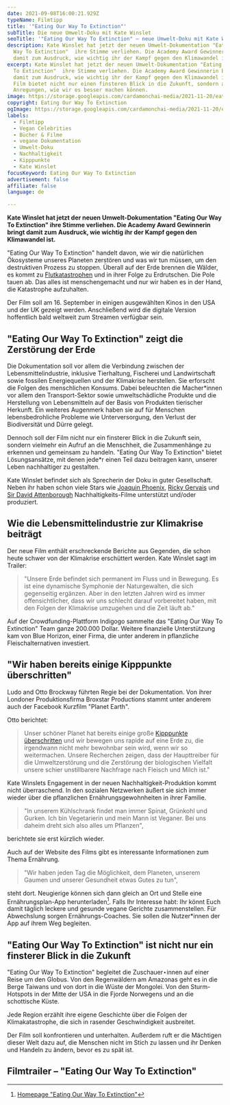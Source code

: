 ```yaml
---
date: 2021-09-08T16:00:21.929Z
typeName: Filmtipp
title: '"Eating Our Way To Extinction"'
subTitle: Die neue Umwelt-Doku mit Kate Winslet
seoTitle: '"Eating Our Way To Extinction" – neue Umwelt-Doku mit Kate Winslet'
description: Kate Winslet hat jetzt der neuen Umwelt-Dokumentation "Eating Our
  Way To Extinction"  ihre Stimme verliehen. Die Academy Award Gewinnerin bringt
  damit zum Ausdruck, wie wichtig ihr der Kampf gegen den Klimawandel ist.
excerpt: Kate Winslet hat jetzt der neuen Umwelt-Dokumentation "Eating Our Way
  To Extinction"  ihre Stimme verliehen. Die Academy Award Gewinnerin bringt
  damit zum Ausdruck, wie wichtig ihr der Kampf gegen den Klimawandel ist. Der
  Film bietet nicht nur einen finsteren Blick in die Zukunft, sondern auch
  Anregungen, wie wir es besser machen können.
image: https://storage.googleapis.com/cardamonchai-media/2021-11-20/eating-our-way-to-extinction-jpg-imagine-080808_121414_1024_768/640.webp
copyright: Eating Our Way To Extinction
ogImage: https://storage.googleapis.com/cardamonchai-media/2021-11-20/eating-our-way-to-extinction-fb-jpg-imagine-080808_0c0e0e_1200_628/640.webp
labels:
  - Filmtipp
  - Vegan Celebrities
  - Bücher & Filme
  - vegane Dokumentation
  - Umwelt-Doku
  - Nachhaltigkeit
  - Kipppunkte
  - Kate Winslet
focusKeyword: Eating Our Way To Extinction
advertisement: false
affiliate: false
language: de

---
```


**Kate Winslet hat jetzt der neuen Umwelt-Dokumentation "Eating Our Way To Extinction" ihre Stimme verliehen. Die Academy Award Gewinnerin bringt damit zum Ausdruck, wie wichtig ihr der Kampf gegen den Klimawandel ist.**

"Eating Our Way To Extinction" handelt davon, wie wir die natürlichen Ökosysteme unseres Planeten zerstören und was wir tun müssen, um den destruktiven Prozess zu stoppen. Überall auf der Erde brennen die Wälder, es kommt zu [Flutkatastrophen](/2021/07/tiere-als-hochwasser-opfer/) und in ihrer Folge zu Erdrutschen. Die Pole tauen ab. Das alles ist menschengemacht und nur wir haben es in der Hand, die Katastrophe aufzuhalten.

Der Film soll am 16. September in einigen ausgewählten Kinos in den USA und der UK gezeigt werden. Anschließend wird die digitale Version hoffentlich bald weltweit zum Streamen verfügbar sein.

## "Eating Our Way To Extinction" zeigt die Zerstörung der Erde

Die Dokumentation soll vor allem die Verbindung zwischen der Lebensmittelindustrie, inklusive Tierhaltung, Fischerei und Landwirtschaft sowie fossilen Energiequellen und der Klimakrise herstellen. Sie erforscht die Folgen des menschlichen Konsums. Dabei beleuchten die Macher\*innen vor allem den Transport-Sektor sowie umweltschädliche Produkte und die Herstellung von Lebensmitteln auf der Basis von Produkten tierischer Herkunft. Ein weiteres Augenmerk haben sie auf für Menschen lebensbedrohliche Probleme wie Unterversorgung, den Verlust der Biodiversität und Dürre gelegt.

Dennoch soll der Film nicht nur ein finsterer Blick in die Zukunft sein, sondern vielmehr ein Aufruf an die Menschheit, die Zusammenhänge zu erkennen und gemeinsam zu handeln. "Eating Our Way To Extinction" bietet Lösungsansätze, mit denen jede\*r einen Teil dazu beitragen kann, unserer Leben nachhaltiger zu gestalten.

Kate Winslet befindet sich als Sprecherin der Doku in guter Gesellschaft. Neben ihr haben schon viele Stars wie [Joaquin Phoenix](/tag/joaquin-phoenix), [Ricky Gervais](/2021/03/save-ralph/) und [Sir David Attenborough](2020/08/a-life-on-our-planet/) Nachhaltigkeits-Filme unterstützt und/oder produziert.

## Wie die Lebensmittelindustrie zur Klimakrise beiträgt

Der neue Film enthält erschreckende Berichte aus Gegenden, die schon heute schwer von der Klimakrise erschüttert werden. Kate Winslet sagt im Trailer:

> "Unsere Erde befindet sich permanent im Fluss und in Bewegung. Es ist eine dynamische Symphonie der Naturgewalten, die sich gegenseitig ergänzen. Aber in den letzten Jahren wird es immer offensichtlicher, dass wir uns schlecht darauf vorbereitet haben, mit den Folgen der Klimakrise umzugehen und die Zeit läuft ab."

Auf der Crowdfunding-Plattform Indigogo sammelte das "Eating Our Way To Extinction" Team ganze 200.000 Dollar. Weitere finanzielle Unterstützung kam von Blue Horizon, einer Firma, die unter anderem in pflanzliche Fleischalternativen investiert.

## "Wir haben bereits einige Kipppunkte überschritten"

Ludo and Otto Brockway führten Regie bei der Dokumentation. Von ihrer Londoner Produktionsfirma Broxstar Productions stammt unter anderem auch der Facebook Kurzfilm "Planet Earth".

Otto berichtet:

> Unser schöner Planet hat bereits einige große [Kipppunkte überschritten](/2021/08/golfstrom-kipppunkt/) und wir bewegen uns rapide auf eine Erde zu, die irgendwann nicht mehr bewohnbar sein wird, wenn wir so weitermachen. Unsere Recherchen zeigen, dass der Haupttreiber für die Umweltzerstörung und die Zerstörung der biologischen Vielfalt unsere schier unstillbarere Nachfrage nach Fleisch und Milch ist."

Kate Winslets Engagement in der neuen Nachhaltigkeit-Produktion kommt nicht überraschend. In den sozialen Netzwerken äußert sie sich immer wieder über die pflanzlichen Ernährungsgewohnheiten in ihrer Familie.

> "In unserem Kühlschrank findet man immer Spinat, Grünkohl und Gurken. Ich bin Vegetarierin und mein Mann ist Veganer. Bei uns daheim dreht sich also alles um Pflanzen",

berichtete sie erst kürzlich wieder.

Auch auf der Website des Films gibt es interessante Informationen zum Thema Ernährung.

> "Wir haben jeden Tag die Möglichkeit, dem Planeten, unserem Gaumen und unserer Gesundheit etwas Gutes zu tun",

steht dort. Neugierige können sich dann gleich an Ort und Stelle eine Ernährungsplan-App herunterladen[^1]. Falls Ihr Interesse habt: Ihr könnt Euch damit täglich leckere und gesunde vegane Gerichte zusammenstellen. Für Abwechslung sorgen Ernährungs-Coaches. Sie sollen die Nutzer\*innen der App auf ihrem Weg begleiten.

## "Eating Our Way To Extinction" ist nicht nur ein finsterer Blick in die Zukunft

"Eating Our Way To Extinction" begleitet die Zuschauer⋆innen auf einer Reise um den Globus. Von den Regenwäldern am Amazonas geht es in die Berge Taiwans und von dort in die Wüste der Mongolei. Von den Sturm-Hotspots in der Mitte der USA in die Fjorde Norwegens und an die schottische Küste.

Jede Region erzählt ihre eigene Geschichte über die Folgen der Klimakatastrophe, die sich in rasender Geschwindigkeit ausbreitet.

Der Film soll konfrontieren und unterhalten. Außerdem ruft er die Mächtigen dieser Welt dazu auf, die Menschen nicht im Stich zu lassen und ihr Denken und Handeln zu ändern, bevor es zu spät ist.

## Filmtrailer – "Eating Our Way To Extinction"

<YouTube id="Cl2iY87Sic8" />

[^1]: [Homepage "Eating Our Way To Extinction"](https://www.eating2extinction.com/)
